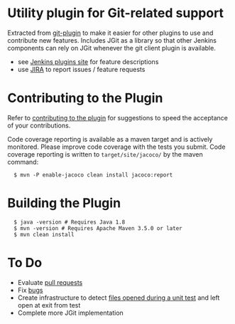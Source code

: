 Utility plugin for Git-related support
======================================

Extracted from [git-plugin](https://plugins.jenkins.io/git)
to make it easier for other plugins to use and contribute new features.
Includes JGit as a library so that other Jenkins components can rely on
JGit whenever the git client plugin is available.

* see [Jenkins plugins site](https://plugins.jenkins.io/git-client) for feature descriptions
* use [JIRA](https://issues.jenkins-ci.org) to report issues / feature requests

Contributing to the Plugin
==========================

Refer to [contributing to the plugin](CONTRIBUTING.md)
for suggestions to speed the acceptance of your contributions.

Code coverage reporting is available as a maven target and is actively
monitored.  Please improve code coverage with the tests you submit.
Code coverage reporting is written to `target/site/jacoco/` by the maven command:

```
  $ mvn -P enable-jacoco clean install jacoco:report
```

Building the Plugin
===================

```
  $ java -version # Requires Java 1.8
  $ mvn -version # Requires Apache Maven 3.5.0 or later
  $ mvn clean install
```

To Do
=====

* Evaluate [pull requests](https://github.com/jenkinsci/git-client-plugin/pulls)
* Fix [bugs](https://issues.jenkins-ci.org/secure/IssueNavigator.jspa?mode=hide&reset=true&jqlQuery=project+%3D+JENKINS+AND+status+in+%28Open%2C+"In+Progress"%2C+Reopened%29+AND+component+%3D+git-client-plugin)
* Create infrastructure to detect [files opened during a unit test](https://issues.jenkins-ci.org/browse/JENKINS-19994) and left open at exit from test
* Complete more JGit implementation
